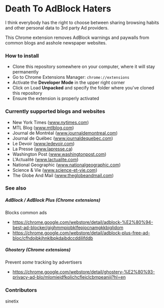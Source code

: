 # Death To AdBlock Haters
I think everybody has the right to choose between sharing browsing habits and other personal data to 3rd party Ad providers.

This Chrome extension removes AdBlock warnings and paywalls from common blogs and asshole newspaper websites.

### How to install
- Clone this repository somewhere on your computer, where it will stay permanently
- Go to Chrome Extensions Manager: `chrome://extensions`
- Activate the **Developer Mode** in the upper right corner
- Click on Load **Unpacked** and specify the folder where you've cloned this repository
- Ensure the extension is properly activated

### Currently supported blogs and websites
- New York Times (www.nytimes.com)
- MTL Blog (www.mtlblog.com)
- Journal de Montréal (www.journaldemontreal.com)
- Journal de Québec (www.journaldequebec.com)
- Le Devoir (www.ledevoir.com)
- La Presse (www.lapresse.ca)
- Washington Post (www.washingtonpost.com)
- L'Actualité (www.lactualite.com)
- National Geographic (www.nationalgeographic.com)
- Science & Vie (www.science-et-vie.com)
- The Globe And Mail (www.theglobeandmail.com)

### See also
##### AdBlock / AdBlock Plus (Chrome extensions)
Blocks common ads
- https://chrome.google.com/webstore/detail/adblock-%E2%80%94-best-ad-blocker/gighmmpiobklfepjocnamgkkbiglidom
- https://chrome.google.com/webstore/detail/adblock-plus-free-ad-bloc/cfhdojbkjhnklbpkdaibdccddilifddb

##### Ghostery  (Chrome extensions)
Prevent _some_ tracking by advertisers
- https://chrome.google.com/webstore/detail/ghostery-%E2%80%93-privacy-ad-blo/mlomiejdfkolichcflejclcbmpeaniij?hl=en

### Contributors
sinetix
